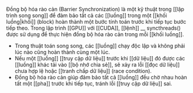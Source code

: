 Đồng bộ hóa rào cản (Barrier Synchronization) là một kỹ thuật trong [[lập trình song song]] để đảm bảo tất cả các [[luồng]] trong một [[khối luồng|khối]] (block) hoàn thành một bước tính toán trước khi tiếp tục bước tiếp theo.
Trong lập trình [[GPU]] với [[CUDA]], [[lệnh]] __ syncthreads() được sử dụng để thực hiện đồng bộ hóa rào cản trong mỗi [[khối luồng]].
- Trong thuật toán song song, các [[luồng]] chạy độc lập và không phải lúc nào cũng hoàn thành cùng một lúc.
- Nếu một [[luồng]] [[truy cập dữ liệu]] trước khi [[dữ liệu]] đó được các [[luồng]] khác tải vào [[bộ nhớ chia sẻ]], sẽ xảy ra lỗi [[đọc dữ liệu]] chưa hợp lệ hoặc [[tranh chấp dữ liệu]] (race condition).
- Đồng bộ hóa rào cản giúp đảm bảo tất cả [[luồng]] đều chờ nhau hoàn tất một [[pha]] trước khi tiếp tục, tránh lỗi [[truy cập dữ liệu]] sai.